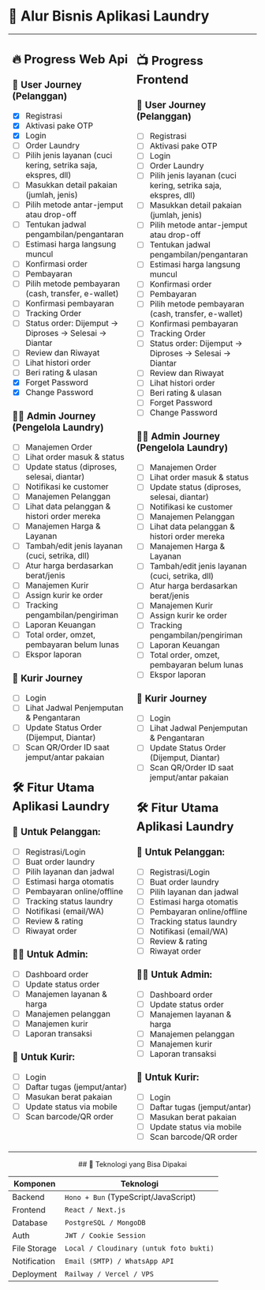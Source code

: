 # 🧠 Alur Bisnis Aplikasi Laundry
<table>
<tr>
<td style="vertical-align:top; width: 50%">

## 🔥 Progress Web Api

### 👤 User Journey (Pelanggan)
- [x] Registrasi  
- [x] Aktivasi pake OTP  
- [x] Login  
- [ ] Order Laundry  
- [ ] Pilih jenis layanan (cuci kering, setrika saja, ekspres, dll)  
- [ ] Masukkan detail pakaian (jumlah, jenis)  
- [ ] Pilih metode antar-jemput atau drop-off  
- [ ] Tentukan jadwal pengambilan/pengantaran  
- [ ] Estimasi harga langsung muncul  
- [ ] Konfirmasi order  
- [ ] Pembayaran  
- [ ] Pilih metode pembayaran (cash, transfer, e-wallet)  
- [ ] Konfirmasi pembayaran  
- [ ] Tracking Order  
- [ ] Status order: Dijemput → Diproses → Selesai → Diantar  
- [ ] Review dan Riwayat  
- [ ] Lihat histori order  
- [ ] Beri rating & ulasan  
- [x] Forget Password  
- [x] Change Password  

### 🧑‍💼 Admin Journey (Pengelola Laundry)
- [ ] Manajemen Order  
- [ ] Lihat order masuk & status  
- [ ] Update status (diproses, selesai, diantar)  
- [ ] Notifikasi ke customer  
- [ ] Manajemen Pelanggan  
- [ ] Lihat data pelanggan & histori order mereka  
- [ ] Manajemen Harga & Layanan  
- [ ] Tambah/edit jenis layanan (cuci, setrika, dll)  
- [ ] Atur harga berdasarkan berat/jenis  
- [ ] Manajemen Kurir  
- [ ] Assign kurir ke order  
- [ ] Tracking pengambilan/pengiriman  
- [ ] Laporan Keuangan  
- [ ] Total order, omzet, pembayaran belum lunas  
- [ ] Ekspor laporan  

### 🚚 Kurir Journey
- [ ] Login  
- [ ] Lihat Jadwal Penjemputan & Pengantaran  
- [ ] Update Status Order (Dijemput, Diantar)  
- [ ] Scan QR/Order ID saat jemput/antar pakaian  

## 🛠️ Fitur Utama Aplikasi Laundry

### 👤 Untuk Pelanggan:
- [ ] Registrasi/Login  
- [ ] Buat order laundry  
- [ ] Pilih layanan dan jadwal  
- [ ] Estimasi harga otomatis  
- [ ] Pembayaran online/offline  
- [ ] Tracking status laundry  
- [ ] Notifikasi (email/WA)  
- [ ] Review & rating  
- [ ] Riwayat order  

### 🧑‍💼 Untuk Admin:
- [ ] Dashboard order  
- [ ] Update status order  
- [ ] Manajemen layanan & harga  
- [ ] Manajemen pelanggan  
- [ ] Manajemen kurir  
- [ ] Laporan transaksi  

### 🚚 Untuk Kurir:
- [ ] Login  
- [ ] Daftar tugas (jemput/antar)  
- [ ] Masukan berat pakaian  
- [ ] Update status via mobile  
- [ ] Scan barcode/QR order  

</td>
<td style="vertical-align:top; width: 50%">

## 📺 Progress Frontend

### 👤 User Journey (Pelanggan)
- [ ] Registrasi  
- [ ] Aktivasi pake OTP  
- [ ] Login  
- [ ] Order Laundry  
- [ ] Pilih jenis layanan (cuci kering, setrika saja, ekspres, dll)  
- [ ] Masukkan detail pakaian (jumlah, jenis)  
- [ ] Pilih metode antar-jemput atau drop-off  
- [ ] Tentukan jadwal pengambilan/pengantaran  
- [ ] Estimasi harga langsung muncul  
- [ ] Konfirmasi order  
- [ ] Pembayaran  
- [ ] Pilih metode pembayaran (cash, transfer, e-wallet)  
- [ ] Konfirmasi pembayaran  
- [ ] Tracking Order  
- [ ] Status order: Dijemput → Diproses → Selesai → Diantar  
- [ ] Review dan Riwayat  
- [ ] Lihat histori order  
- [ ] Beri rating & ulasan  
- [ ] Forget Password  
- [ ] Change Password  

### 🧑‍💼 Admin Journey (Pengelola Laundry)
- [ ] Manajemen Order  
- [ ] Lihat order masuk & status  
- [ ] Update status (diproses, selesai, diantar)  
- [ ] Notifikasi ke customer  
- [ ] Manajemen Pelanggan  
- [ ] Lihat data pelanggan & histori order mereka  
- [ ] Manajemen Harga & Layanan  
- [ ] Tambah/edit jenis layanan (cuci, setrika, dll)  
- [ ] Atur harga berdasarkan berat/jenis  
- [ ] Manajemen Kurir  
- [ ] Assign kurir ke order  
- [ ] Tracking pengambilan/pengiriman  
- [ ] Laporan Keuangan  
- [ ] Total order, omzet, pembayaran belum lunas  
- [ ] Ekspor laporan  

### 🚚 Kurir Journey
- [ ] Login  
- [ ] Lihat Jadwal Penjemputan & Pengantaran  
- [ ] Update Status Order (Dijemput, Diantar)  
- [ ] Scan QR/Order ID saat jemput/antar pakaian  

## 🛠️ Fitur Utama Aplikasi Laundry

### 👤 Untuk Pelanggan:
- [ ] Registrasi/Login  
- [ ] Buat order laundry  
- [ ] Pilih layanan dan jadwal  
- [ ] Estimasi harga otomatis  
- [ ] Pembayaran online/offline  
- [ ] Tracking status laundry  
- [ ] Notifikasi (email/WA)  
- [ ] Review & rating  
- [ ] Riwayat order  

### 🧑‍💼 Untuk Admin:
- [ ] Dashboard order  
- [ ] Update status order  
- [ ] Manajemen layanan & harga  
- [ ] Manajemen pelanggan  
- [ ] Manajemen kurir  
- [ ] Laporan transaksi  

### 🚚 Untuk Kurir:
- [ ] Login  
- [ ] Daftar tugas (jemput/antar)  
- [ ] Masukan berat pakaian  
- [ ] Update status via mobile  
- [ ] Scan barcode/QR order  

</td>
</tr>
</table>

<center>
  ## 🔧 Teknologi yang Bisa Dipakai

| Komponen       | Teknologi                                 |
|----------------|--------------------------------------------|
| Backend        | `Hono + Bun` (TypeScript/JavaScript)       |
| Frontend       | `React / Next.js`                          |
| Database       | `PostgreSQL / MongoDB`                     |
| Auth           | `JWT / Cookie Session`                     |
| File Storage   | `Local / Cloudinary (untuk foto bukti)`    |
| Notification   | `Email (SMTP) / WhatsApp API`              |
| Deployment     | `Railway / Vercel / VPS`                   |
</center>
